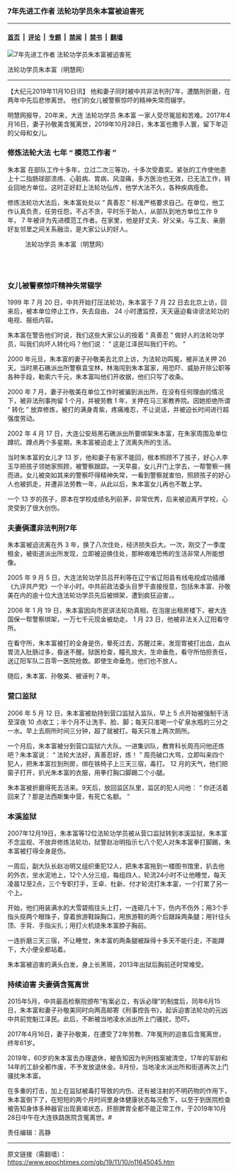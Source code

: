### 7年先进工作者 法轮功学员朱本富被迫害死

---

#### [首页](../../../..?n11645045) &nbsp;|&nbsp; [评论](../../../../../epoch-comment?n11645045) &nbsp;|&nbsp; [专题](../../../../../epoch-special?n11645045) &nbsp;|&nbsp; [禁闻](../../../../../epoch-news?n11645045) &nbsp;|&nbsp; [禁书](../../../../../books?n11645045) &nbsp;|&nbsp; [翻墙](https://github.com/gfw-breaker/nogfw/blob/master/README.md?n11645045)


<div><img alt="7年先进工作者 法轮功学员朱本富被迫害死" class="attachment-djy_600_400 size-djy_600_400 wp-post-image" src="https://i.epochtimes.com/assets/uploads/2019/11/Capture-2.jpg"/>
<div class="caption">
 <p>
  法轮功学员朱本富（明慧网）
 </p>
</div></div><hr/><div class="post_content" id="artbody" itemprop="articleBody">
 <!-- article content begin -->
 <p>
  【大纪元2019年11月10日讯】
  <span class="s1">
   他和妻子同时被中共非法判刑7年，遭酷刑折磨，在两年中先后悲惨离世。
  </span>
  <span class="s2">
   他们的女儿被警察惊吓的精神失常而辍学。
  </span>
 </p>
 <p class="p2">
  <span class="s1">
   明慧网报导，20年来，大连
   <ok href="https://www.epochtimes.com/gb/tag/%E6%B3%95%E8%BD%AE%E5%8A%9F%E5%AD%A6%E5%91%98.html">
    法轮功学员
   </ok>
   <ok href="https://www.epochtimes.com/gb/tag/%E6%9C%B1%E6%9C%AC%E5%AF%8C.html">
    朱本富
   </ok>
   一家人受尽冤屈和苦难。2017年4月16日，妻子孙敬美含冤离世，2019年10月28日，朱本富也撒手人寰，留下年迈的父母和女儿。
  </span>
 </p>
 <h3 class="p5">
  <span class="s1">
   <b>
    修炼法轮大法 七年
   </b>
  </span>
  <span class="s3">
   <b>
    “
   </b>
  </span>
  <span class="s1">
   <b>
    模范工作者
   </b>
  </span>
  <span class="s3">
   <b>
    ”
   </b>
  </span>
 </h3>
 <p class="p5">
  <span class="s1">
   <ok href="https://www.epochtimes.com/gb/tag/%E6%9C%B1%E6%9C%AC%E5%AF%8C.html">
    朱本富
   </ok>
   在部队工作十多年，立过二次三等功，十多次受嘉奖。紧张的工作使他患上十二指肠球部溃疡、心脏病、胃病、风湿痛，多方医治也无效，已无法工作，转业回地方单位。这时正好赶上法轮功弘传，他学大法不久，各种疾病痊愈。
  </span>
 </p>
 <p class="p5">
  <span class="s1">
   修炼法轮功大法后，朱本富处处以
  </span>
  <span class="s3">
   “
  </span>
  <span class="s1">
   真善忍
  </span>
  <span class="s3">
   ”
  </span>
  <span class="s1">
   标准严格要求自己。在单位，他工作认真负责，任劳任怨，不占不贪，平时乐于助人，从部队到地方单位工作
  </span>
  <span class="s3">
   9
  </span>
  <span class="s1">
   年，
  </span>
  <span class="s3">
   7
  </span>
  <span class="s1">
   年被评为先进模范工作者。在家里，他是好丈夫、好父亲。与工友、亲朋好友邻里之间关系融洽，是大家公认的好人。
  </span>
 </p>
 <figure aria-describedby="caption-attachment-11645060" class="wp-caption aligncenter" id="attachment_11645060" style="width: 231px">
  <ok href="https://i.epochtimes.com/assets/uploads/2019/11/2019-11-8-mh-liaoning-zhubenfu.jpg" target="_blank">
   <img alt="" class="wp-image-11645060" src="https://i.epochtimes.com/assets/uploads/2019/11/2019-11-8-mh-liaoning-zhubenfu-600x868.jpg"/>
  </ok>
  <br/><figcaption class="wp-caption-text" id="caption-attachment-11645060">
   <ok href="https://www.epochtimes.com/gb/tag/%E6%B3%95%E8%BD%AE%E5%8A%9F%E5%AD%A6%E5%91%98.html">
    法轮功学员
   </ok>
   朱本富（明慧网）
  </figcaption><br/>
 </figure><br/>
 <h3 class="p5">
  <span class="s1">
   <b>
    女儿被警察惊吓精神失常辍学
   </b>
  </span>
 </h3>
 <p class="p5">
  <span class="s3">
   1999
  </span>
  <span class="s1">
   年
  </span>
  <span class="s3">
   7
  </span>
  <span class="s1">
   月
  </span>
  <span class="s3">
   20
  </span>
  <span class="s1">
   日，中共开始打压法轮功，朱本富于
  </span>
  <span class="s3">
   7
  </span>
  <span class="s1">
   月
  </span>
  <span class="s3">
   22
  </span>
  <span class="s1">
   日去北京上访，回来后，被本单位停止工作，失去自由，
  </span>
  <span class="s3">
   24
  </span>
  <span class="s1">
   小时遭监控，天天逼迫看诽谤法轮功的电视、报纸内容。
  </span>
 </p>
 <p class="p5">
  <span class="s1">
   朱本富在警告他们时说，我们这些大家公认的按着
  </span>
  <span class="s3">
   “
  </span>
  <span class="s1">
   真善忍
  </span>
  <span class="s3">
   ”
  </span>
  <span class="s1">
   做好人的法轮功学员，叫我们向坏人转化吗？他们说：
  </span>
  <span class="s3">
   “
  </span>
  <span class="s1">
   这是江泽民叫我们干的。
  </span>
  <span class="s3">
   ”
  </span>
 </p>
 <p class="p5">
  <span class="s3">
   2000
  </span>
  <span class="s1">
   年元旦，朱本富的妻子孙敬美去北京上访，为法轮功鸣冤，被非法关押
  </span>
  <span class="s3">
   26
  </span>
  <span class="s1">
   天。当时黑石礁派出所警察袁宝林，林海闯到朱本富家，用恐吓、威胁开除公职等各种手段，勒索六千元，朱本富叫他们开收据，他们只写了收条。
  </span>
 </p>
 <p class="p5">
  <span class="s3">
   2000
  </span>
  <span class="s1">
   年
  </span>
  <span class="s3">
   7
  </span>
  <span class="s1">
   月，妻子孙敬美在单位工作时被骗到派出所，在没有任何理由的情况下，被非法刑事拘留
  </span>
  <span class="s3">
   1
  </span>
  <span class="s1">
   个月，并被劳教
  </span>
  <span class="s3">
   1
  </span>
  <span class="s1">
   年，关押在马三家教养院。因她拒绝所谓
  </span>
  <span class="s3">
   “
  </span>
  <span class="s1">
   转化
  </span>
  <span class="s3">
   ”
  </span>
  <span class="s1">
   放弃修炼，被打的满身青紫，疼痛难忍，不让说话，并被迫长时间进行超强度劳动。
  </span>
 </p>
 <p class="p5">
  <span class="s3">
   2002
  </span>
  <span class="s1">
   年
  </span>
  <span class="s3">
   4
  </span>
  <span class="s1">
   月
  </span>
  <span class="s3">
   17
  </span>
  <span class="s1">
   日，大连公安局黑石礁派出所要绑架朱本富，在朱家周围及单位蹲坑、蹲点两个多星期，朱本富被迫走上了流离失所的生活。
  </span>
 </p>
 <p class="p5">
  <span class="s1">
   当时朱本富的女儿才
  </span>
  <span class="s3">
   13
  </span>
  <span class="s1">
   岁，他和妻子有家不能回，根本照顾不了孩子，好心人李玉华把孩子领她家照顾，被警察跟踪。一天早晨，女儿开门上学去，一帮警察一拥而进。女儿被突如其来的警察吓得精神失常，一看到警察就害怕，照顾孩子的好心人也被抓走，并遭非法劳教一年，从此以后，朱本富女儿再也不敢上学。
  </span>
 </p>
 <p class="p5">
  <span class="s1">
   一个
  </span>
  <span class="s3">
   13
  </span>
  <span class="s1">
   岁的孩子，原本在学校成绩名列前茅，非常优秀，后来被迫离开学校，心灵受到了很大创伤。
  </span>
 </p>
 <h3 class="p5">
  <span class="s1">
   <b>
    夫妻俩遭非法判刑7年
   </b>
  </span>
 </h3>
 <p class="p5">
  <span class="s1">
   朱本富被迫流离在外
  </span>
  <span class="s3">
   3
  </span>
  <span class="s1">
   年，换了八次住处，经济损失巨大。一次，刚交了一季度租金，被街道派出所发现，立即被迫换住处，那种艰难恐怖的生活非常人所能想像。
  </span>
 </p>
 <p class="p5">
  <span class="s3">
   2005
  </span>
  <span class="s1">
   年
  </span>
  <span class="s3">
   9
  </span>
  <span class="s1">
   月
  </span>
  <span class="s3">
   5
  </span>
  <span class="s1">
   日，大连法轮功学员吕开利等在辽宁省辽阳县有线电视成功插播《九评共产党》一个半小时。中共前政法委头目罗干直接授意，包括朱本富、孙敬美在内的逾十位大连法轮功学员先后被绑架，遭到疯狂迫害，。
  </span>
 </p>
 <p class="p5">
  <span class="s3">
   2006
  </span>
  <span class="s1">
   年
  </span>
  <span class="s3">
   1
  </span>
  <span class="s1">
   月
  </span>
  <span class="s3">
   19
  </span>
  <span class="s1">
   日，朱本富因向市民讲法轮功真相，在泡崖出租房楼下，被大连国保一帮警察绑架，一万七千元现金被劫走。
  </span>
  <span class="s3">
   1
  </span>
  <span class="s1">
   月
  </span>
  <span class="s3">
   23
  </span>
  <span class="s1">
   日，他被非法关入辽阳看守所。
  </span>
 </p>
 <p class="p5">
  <span class="s1">
   在看守所，朱本富被打的全身是伤，晕死过去，苏醒过来，发现胃被打出血，血从胃流入肚肠过多，昏迷不醒。狱医检查，瞳孔放大，生命垂危，看守所怕担责任，送辽阳军队二百零一医院抢救。即使生命垂危，他们也不放人。
  </span>
 </p>
 <p class="p5">
  <span class="s1">
   随后，朱本富、孙敬美、被诬判
  </span>
  <span class="s3">
   7
  </span>
  <span class="s1">
   年。
  </span>
 </p>
 <h3 class="p5">
  <span class="s1">
   <b>
    营口监狱
   </b>
  </span>
 </h3>
 <p class="p5">
  <span class="s3">
   2006
  </span>
  <span class="s1">
   年
  </span>
  <span class="s3">
   5
  </span>
  <span class="s1">
   月
  </span>
  <span class="s3">
   12
  </span>
  <span class="s1">
   日，朱本富被劫持到营口监狱入监队，早上
  </span>
  <span class="s3">
   5
  </span>
  <span class="s1">
   点开始被强制干活至深夜
  </span>
  <span class="s3">
   10
  </span>
  <span class="s1">
   点收工；半个月不让洗手、脸、脚；每天只准喝一个矿泉水瓶的三分之一水。早上去厕所时间三分钟，超了就被打。每天只准上两次厕所。
  </span>
 </p>
 <p class="p5">
  <span class="s1">
   一个月后，朱本富被分到营口监狱六大队。一进集训队，教育科长周亮问他还炼吧？朱本富说：
  </span>
  <span class="s3">
   “
  </span>
  <span class="s1">
   法轮大法好，真善忍好，炼！
  </span>
  <span class="s3">
   ”
  </span>
  <span class="s1">
   周亮破口大骂，立即叫来四个犯人，把朱本富拉到刑房，绑在铁椅子上三天三宿，毒打。
  </span>
  <span class="s3">
   12
  </span>
  <span class="s1">
   月的天气，他们把窗子打开，扒光朱本富的衣服，用拳打胸口脚踢二个小腿。
  </span>
 </p>
 <p class="p6">
  <span class="s1">
   朱本富被折磨得死去活来。9天后，放回监区队里，监区的犯人问他：
  </span>
  <span class="s4">
   “
  </span>
  <span class="s1">
   你还活着回来了？那是法西斯集中营，有死亡名额。
  </span>
  <span class="s4">
   ”
  </span>
 </p>
 <h3 class="p8">
  <span class="s1">
   <b>
    本溪监狱
   </b>
  </span>
 </h3>
 <p class="p8">
  <span class="s1">
   2007年12月19日，朱本富等12位法轮功学员被从营口监狱转到本溪监狱，朱本富不念监规、不放弃修炼法轮功，狱警赵冶明指示七八个犯人对朱本富拳打脚踢，朱本富被打得全身是伤。
  </span>
 </p>
 <p class="p8">
  <span class="s1">
   一周后，副大队长赵冶明又组织重犯12人，把朱本富拖到一楼图书馆里，扒去他的外衣，坐水泥地上，12个人分三组，每组四人，轮流24小时不让他睡觉，每天凌晨12至2点，三个专职打手，王卓、杜新、付才轮流打朱本富，一个打累了另一个上。
  </span>
 </p>
 <p class="p8">
  <span class="s1">
   开始，他们用装满水的大雪碧瓶往头上打，一连砸几十下，伤内不伤外；用3个手指头抠两个眼珠子，穿着旅游鞋跺胸口，用旅游鞋的两个后跟跺两条腿；用针往头顶、手背、手指尖扎；用打火机烧朱本富脖子胸前。
  </span>
 </p>
 <p class="p8">
  <span class="s1">
   一连折磨三天三宿，不让睡觉，朱本富的两条腿被跺得十多天不能行走，不能蹲下，大小便全都站着。
  </span>
 </p>
 <p class="p8">
  <span class="s1">
   朱本富被迫害的满头白发，身上长黑斑，2013年出狱后胸前还时常难受。
  </span>
 </p>
 <h3 class="p8">
  <span class="s1">
   <b>
    持续迫害 夫妻俩含冤离世
   </b>
  </span>
 </h3>
 <p class="p8">
  <span class="s1">
   2015年5月，中共最高检察院颁布“有案必立，有诉必理”的制度后，同年6月15日，朱本富和妻子孙敬美同时向两高邮寄《刑事控告书》，起诉迫害法轮功的元凶中共前党魁江泽民。此后，不断被当地凌水派出所上门骚扰，恐吓。
  </span>
 </p>
 <p class="p8">
  <span class="s1">
   2017年4月16日，妻子孙敬美，在遭受了2年劳教、7年冤刑的迫害后含冤离世，终年61岁。
  </span>
 </p>
 <p class="p8">
  <span class="s1">
   2019年，60岁的朱本富去办理退休，被告知因为判刑档案被清空，17年的军龄和14年的工龄全都作废，不予发放退休金。8月份，当地凌水派出所和街道再次上门骚扰朱本富。
  </span>
 </p>
 <p class="p8">
  <span class="s1">
   在多重的打击，加上在监狱被毒打导致的内伤、还有被注射的不明药物的作用下，朱本富倒下了，在短短的两个月时间里身体健康状态每况愈下，以至于到医院检查被告知身体多种器官出现衰竭状态，肝胆脾胃全都不能正常工作，于2019年10月28日中午在大连铁路医院含冤离世。#
  </span>
 </p>
 <p class="p8">
  责任编辑：高静
 </p>
 <!-- article content end -->
 <div id="below_article_ad">
 </div>
</div>


---

原文链接（需翻墙）：https://www.epochtimes.com/gb/19/11/10/n11645045.htm